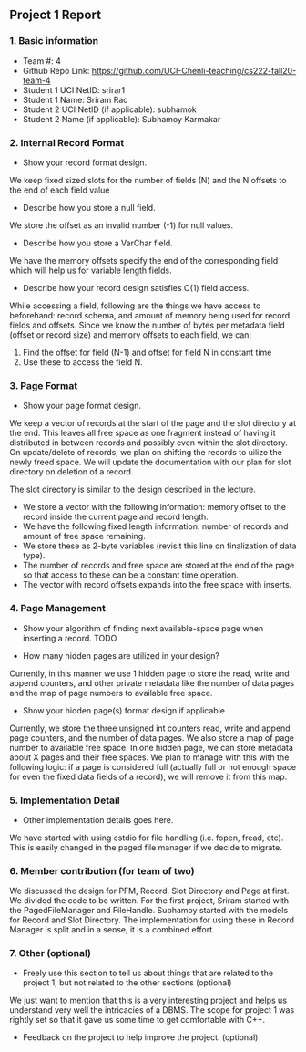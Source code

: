 ## Project 1 Report


### 1. Basic information
 - Team #: 4
 - Github Repo Link: https://github.com/UCI-Chenli-teaching/cs222-fall20-team-4
 - Student 1 UCI NetID: srirar1
 - Student 1 Name: Sriram Rao
 - Student 2 UCI NetID (if applicable): subhamok
 - Student 2 Name (if applicable): Subhamoy Karmakar


### 2. Internal Record Format
- Show your record format design.

We keep fixed sized slots for the number of fields (N) and the N offsets to the end of each field value  
<insert diagram>

- Describe how you store a null field.

We store the offset as an invalid number (-1) for null values.

- Describe how you store a VarChar field.

We have the memory offsets specify the end of the corresponding field which will help us for variable length fields.

- Describe how your record design satisfies O(1) field access.

While accessing a field, following are the things we have access to beforehand: record schema, and amount of memory being used for record fields and offsets.
Since we know the number of bytes per metadata field (offset or record size) and memory offsets to each field, we can:
1. Find the offset for field (N-1) and offset for field N in constant time
2. Use these to access the field N.


### 3. Page Format
- Show your page format design.

<insert diagram>
 We keep a vector of records at the start of the page and the slot directory at the end.
 This leaves all free space as one fragment instead of having it distributed in between records and possibly even within the slot directory.
 On update/delete of records, we plan on shifting the records to uilize the newly freed space.
 We will update the documentation with our plan for slot directory on deletion of a record.

The slot directory is similar to the design described in the lecture.
* We store a vector with the following information: memory offset to the record inside the current page and record length.
* We have the following fixed length information: number of records and amount of free space remaining.
* We store these as 2-byte variables (revisit this line on finalization of data type).
* The number of records and free space are stored at the end of the page so that access to these can be a constant time operation.
* The vector with record offsets expands into the free space with inserts.


### 4. Page Management
- Show your algorithm of finding next available-space page when inserting a record.
TODO

- How many hidden pages are utilized in your design?

Currently, in this manner we use 1 hidden page to store the read, write and append counters, and other private metadata like the number of data pages and the map of page numbers to available free space.

- Show your hidden page(s) format design if applicable

Currently, we store the three unsigned int counters read, write and append page counters, and the number of data pages.
We also store a map of page number to available free space. 
In one hidden page, we can store metadata about X pages and their free spaces.
We plan to manage with this with the following logic: if a page is considered full (actually full or not enough space for even the fixed data fields of a record), we will remove it from this map.

### 5. Implementation Detail
- Other implementation details goes here.

We have started with using cstdio for file handling (i.e. fopen, fread, etc). This is easily changed in the paged file manager if we decide to migrate.

### 6. Member contribution (for team of two)
We discussed the design for PFM, Record, Slot Directory and Page at first.
We divided the code to be written. For the first project, Sriram started with the PagedFileManager and FileHandle. Subhamoy started with the models for Record and Slot Directory. The implementation for using these in Record Manager is split and in a sense, it is a combined effort.


### 7. Other (optional)
- Freely use this section to tell us about things that are related to the project 1, but not related to the other sections (optional)

We just want to mention that this is a very interesting project and helps us understand very well the intricacies of a DBMS. 
The scope for project 1 was rightly set so that it gave us some time to get comfortable with C++.

- Feedback on the project to help improve the project. (optional)
